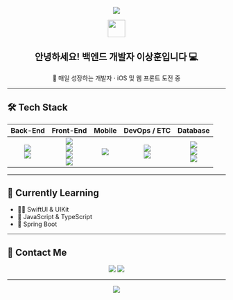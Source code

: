 <p align="center">
  <img src="https://capsule-render.vercel.app/api?type=waving&color=gradient&height=270&section=header&text=Hi%20there,%20I'm%20Sanghoon!%20👋&fontSize=45&fontAlign=50&descAlign=50&descSize=25&animation=fadeIn&descPadding=30" />
</p>

<div align="center">
  <img src="https://media.giphy.com/media/hvRJCLFzcasrR4ia7z/giphy.gif" width="40px"/>
  <h2>안녕하세요! 백엔드 개발자 <strong>이상훈</strong>입니다 💻</h2>
  <p>🌱 매일 성장하는 개발자 · iOS 및 웹 프론트 도전 중</p>
</div>

---

## 🛠 Tech Stack

<div align="center">

| Back-End | Front-End | Mobile | DevOps / ETC | Database |
|:--------:|:---------:|:------:|:-------------:|:--------:|
| <img src="https://img.shields.io/badge/Java-007396?style=for-the-badge&logo=openjdk&logoColor=white"/> <br/> <img src="https://img.shields.io/badge/Spring-6DB33F?style=for-the-badge&logo=spring&logoColor=white"/> | <img src="https://img.shields.io/badge/HTML5-E34F26?style=for-the-badge&logo=html5&logoColor=white"/> <br/> <img src="https://img.shields.io/badge/Vue.js-4FC08D?style=for-the-badge&logo=vue.js&logoColor=white"/> <br/> <img src="https://img.shields.io/badge/JavaScript-FFCC00?style=for-the-badge&logo=javascript&logoColor=white"/> <br/> <img src="https://img.shields.io/badge/CSS3-1572B6?style=for-the-badge&logo=css3&logoColor=white"/> | <img src="https://img.shields.io/badge/Swift-F05138?style=for-the-badge&logo=swift&logoColor=white"/> | <img src="https://img.shields.io/badge/Docker-2496ED?style=for-the-badge&logo=docker&logoColor=white"/> <br/> <img src="https://img.shields.io/badge/Git-F05032?style=for-the-badge&logo=git&logoColor=white"/> | <img src="https://img.shields.io/badge/PostgreSQL-336791?style=for-the-badge&logo=postgresql&logoColor=white"/> <br/> <img src="https://img.shields.io/badge/MySQL-4479A1?style=for-the-badge&logo=mysql&logoColor=white"/> <br/> <img src="https://img.shields.io/badge/MariaDB-003545?style=for-the-badge&logo=mariadb&logoColor=white"/> |
</div>

---

## 🌱 Currently Learning

- 👨‍💻 SwiftUI & UIKit  
- 📜 JavaScript & TypeScript
- 🍃 Spring Boot

---

## 🤝 Contact Me

<p align="center">
  <a href="mailto:lwer210@gmail.com"><img src="https://img.shields.io/badge/Email-D14836?style=for-the-badge&logo=gmail&logoColor=white"/></a>
  <a href="https://github.com/lwer210"><img src="https://img.shields.io/badge/GitHub-100000?style=for-the-badge&logo=github&logoColor=white"/></a>
</p>

---

<!-- 하단 배너 -->
<p align="center">
  <img src="https://capsule-render.vercel.app/api?type=waving&color=gradient&height=100&section=footer"/>
</p>
